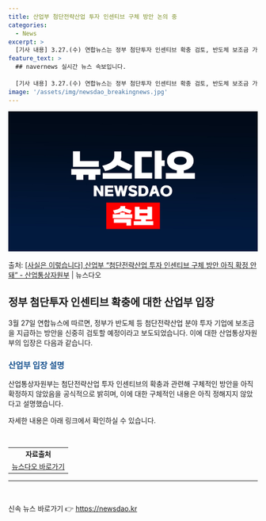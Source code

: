 ```yaml
---
title: 산업부 첨단전략산업 투자 인센티브 구체 방안 논의 중
categories:
  - News
excerpt: >
  [기사 내용] 3.27.(수) 연합뉴스는 정부 첨단투자 인센티브 확충 검토, 반도체 보조금 가능성 시사 기사…
feature_text: >
  ## navernews 실시간 뉴스 속보입니다.

  [기사 내용] 3.27.(수) 연합뉴스는 정부 첨단투자 인센티브 확충 검토, 반도체 보조금 가능성 시사 기사…
image: '/assets/img/newsdao_breakingnews.jpg'
---
```


![뉴스다오 속보](/assets/img/newsdao_breakingnews.jpg)

<p>출처: <a href="https://newsdao.kr/3467" rel="dofollow">[사실은 이렇습니다] 산업부 “첨단전략산업 투자 인센티브 구체 방안 아직 확정 안돼” - 산업통상자원부</a> | 뉴스다오</p>

<h2 data-ke-size="size26">정부 첨단투자 인센티브 확충에 대한 산업부 입장</h2>
<p data-ke-size="size16">3월 27일 연합뉴스에 따르면, 정부가 반도체 등 첨단전략산업 분야 투자 기업에 보조금을 지급하는 방안을 신중히 검토할 예정이라고 보도되었습니다. 이에 대한 산업통상자원부의 입장은 다음과 같습니다.</p>

<h3><b><span style="color: #1a5490;">산업부 입장 설명</span></b></h3>
<p data-ke-size="size16">산업통상자원부는 첨단전략산업 투자 인센티브의 확충과 관련해 구체적인 방안을 아직 확정하지 않았음을 공식적으로 밝히며, 이에 대한 구체적인 내용은 아직 정해지지 않았다고 설명했습니다.</p>

<p data-ke-size="size16">자세한 내용은 아래 링크에서 확인하실 수 있습니다.</p> 
<p data-ke-size="size16">&nbsp;</p>
<table>
	<tbody>
		<tr>
			<td style="text-align: center; height: 17px;"><b>자료출처</b></td>
		</tr>
		<tr>
			<td style="text-align: center; height: 17px;"><a href="https://newsdao.kr/3467">뉴스다오 바로가기</a></td>
		</tr>
	</tbody>
</table>
<hr>
<p data-ke-size="size16">&nbsp;</p> 

신속 뉴스 바로가기 👉 <a href="https://newsdao.kr" rel="dofollow">https://newsdao.kr</a>


